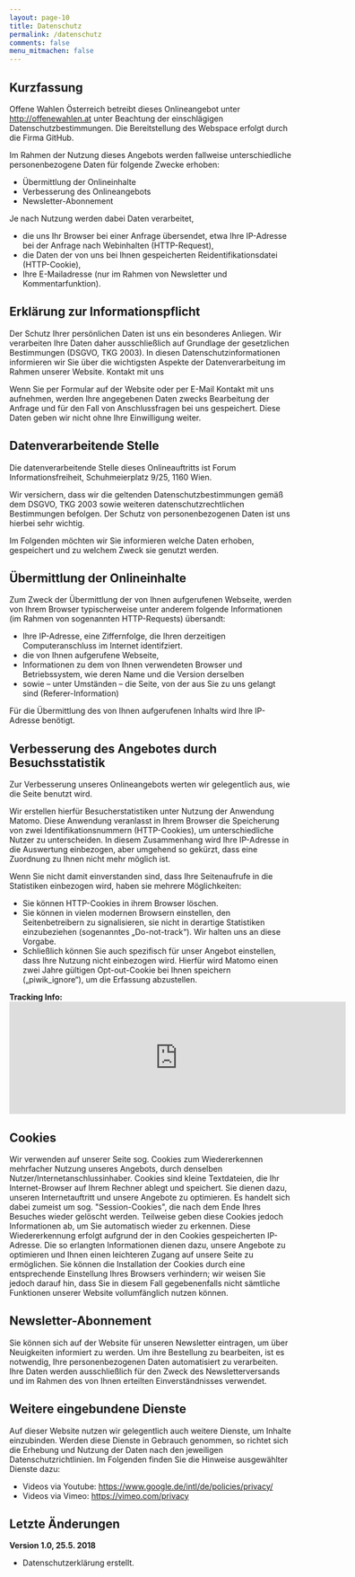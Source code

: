 ```yaml
---
layout: page-10
title: Datenschutz
permalink: /datenschutz
comments: false
menu_mitmachen: false
---
```


<div id="page-datenschutz">

<h2>Kurzfassung</h2>

Offene Wahlen Österreich betreibt dieses Onlineangebot unter http://offenewahlen.at unter Beachtung der einschlägigen Datenschutzbestimmungen. Die Bereitstellung des Webspace erfolgt durch die Firma GitHub.

Im Rahmen der Nutzung dieses Angebots werden fallweise unterschiedliche personenbezogene Daten für folgende Zwecke erhoben:

<ul>
<li>Übermittlung der Onlineinhalte</li>
<li>Verbesserung des Onlineangebots</li>
<li>Newsletter-Abonnement</li>
</ul>

Je nach Nutzung werden dabei Daten verarbeitet,

<ul>
<li>die uns Ihr Browser bei einer Anfrage übersendet, etwa Ihre IP-Adresse bei der Anfrage nach Webinhalten (HTTP-Request),</li>
<li>die Daten der von uns bei Ihnen gespeicherten Reidentifikationsdatei (HTTP-Cookie),</li>
<li>Ihre E-Mailadresse (nur im Rahmen von Newsletter und Kommentarfunktion).</li>
</ul>

<h2>Erklärung zur Informationspflicht</h2>

Der Schutz Ihrer persönlichen Daten ist uns ein besonderes Anliegen. Wir verarbeiten Ihre Daten daher ausschließlich auf Grundlage der gesetzlichen Bestimmungen (DSGVO, TKG 2003). In diesen Datenschutzinformationen informieren wir Sie über die wichtigsten Aspekte der Datenverarbeitung im Rahmen unserer Website.
Kontakt mit uns

Wenn Sie per Formular auf der Website oder per E-Mail Kontakt mit uns aufnehmen, werden Ihre angegebenen Daten zwecks Bearbeitung der Anfrage und für den Fall von Anschlussfragen bei uns gespeichert. Diese Daten geben wir nicht ohne Ihre Einwilligung weiter.

<h2>Datenverarbeitende Stelle</h2>

Die datenverarbeitende Stelle dieses Onlineauftritts ist Forum Informationsfreiheit, Schuhmeierplatz 9/25, 1160 Wien.

Wir versichern, dass wir die geltenden Datenschutzbestimmungen gemäß dem DSGVO, TKG 2003 sowie weiteren datenschutzrechtlichen Bestimmungen befolgen. Der Schutz von personenbezogenen Daten ist uns hierbei sehr wichtig.

Im Folgenden möchten wir Sie informieren welche Daten erhoben, gespeichert und zu welchem Zweck sie genutzt werden.

<h2>Übermittlung der Onlineinhalte</h2>

Zum Zweck der Übermittlung der von Ihnen aufgerufenen Webseite, werden von Ihrem Browser typischerweise unter anderem folgende Informationen (im Rahmen von sogenannten HTTP-Requests) übersandt:

<ul>
<li>Ihre IP-Adresse, eine Ziffernfolge, die Ihren derzeitigen Computeranschluss im Internet identifziert.</li>
<li>die von Ihnen aufgerufene Webseite,</li>
<li>Informationen zu dem von Ihnen verwendeten Browser und Betriebssystem, wie deren Name und die Version derselben</li>
<li>sowie – unter Umständen – die Seite, von der aus Sie zu uns gelangt sind (Referer-Information)</li>
</ul>

Für die Übermittlung des von Ihnen aufgerufenen Inhalts wird Ihre IP-Adresse benötigt.

<h2>Verbesserung des Angebotes durch Besuchsstatistik</h2>

Zur Verbesserung unseres Onlineangebots werten wir gelegentlich aus, wie die Seite benutzt wird.

Wir erstellen hierfür Besucherstatistiken unter Nutzung der Anwendung Matomo. Diese Anwendung veranlasst in Ihrem Browser die Speicherung von zwei Identifikationsnummern (HTTP-Cookies), um unterschiedliche Nutzer zu unterscheiden. In diesem Zusammenhang wird Ihre IP-Adresse in die Auswertung einbezogen, aber umgehend so gekürzt, dass eine Zuordnung zu Ihnen nicht mehr möglich ist.

Wenn Sie nicht damit einverstanden sind, dass Ihre Seitenaufrufe in die Statistiken einbezogen wird, haben sie mehrere Möglichkeiten:

<ul>
<li>Sie können HTTP-Cookies in ihrem Browser löschen.</li>
<li>Sie können in vielen modernen Browsern einstellen, den Seitenbetreibern zu signalisieren, sie nicht in derartige Statistiken einzubeziehen (sogenanntes „Do-not-track“). Wir halten uns an diese Vorgabe.</li>
<li>Schließlich können Sie auch spezifisch für unser Angebot einstellen, dass Ihre Nutzung nicht einbezogen wird. Hierfür wird Matomo einen zwei Jahre gültigen Opt-out-Cookie bei Ihnen speichern („piwik_ignore“), um die Erfassung abzustellen.</li>
</ul>

<div><strong>Tracking Info:</strong></div>

<iframe
        style="border: 0; height: 200px; width: 600px;"
        src="http://piwik.stefankasberger.at/index.php?module=CoreAdminHome&action=optOut&language=de&backgroundColor=&fontColor=&fontSize=&fontFamily="
        ></iframe>

<h2>Cookies</h2>

Wir verwenden auf unserer Seite sog. Cookies zum Wiedererkennen mehrfacher Nutzung unseres Angebots, durch denselben Nutzer/Internetanschlussinhaber. Cookies sind kleine Textdateien, die Ihr Internet-Browser auf Ihrem Rechner ablegt und speichert. Sie dienen dazu, unseren Internetauftritt und unsere Angebote zu optimieren. Es handelt sich dabei zumeist um sog. "Session-Cookies", die nach dem Ende Ihres Besuches wieder gelöscht werden. Teilweise  geben diese Cookies jedoch Informationen ab, um Sie automatisch wieder zu erkennen. Diese Wiedererkennung erfolgt aufgrund der in den Cookies gespeicherten IP-Adresse. Die so erlangten Informationen dienen dazu, unsere Angebote zu optimieren und Ihnen einen leichteren Zugang auf unsere Seite zu  ermöglichen. Sie können die Installation der Cookies durch eine entsprechende Einstellung Ihres Browsers verhindern; wir weisen Sie jedoch darauf hin, dass Sie in diesem Fall gegebenenfalls nicht sämtliche Funktionen unserer Website vollumfänglich nutzen können.

<h2>Newsletter-Abonnement</h2>

Sie können sich auf der Website für unseren Newsletter eintragen, um über Neuigkeiten informiert zu werden. Um ihre Bestellung zu bearbeiten, ist es notwendig, Ihre personenbezogenen Daten automatisiert zu verarbeiten. Ihre Daten werden ausschließlich für den Zweck des Newsletterversands und im Rahmen des von Ihnen erteilten Einverständnisses verwendet.

<h2>Weitere eingebundene Dienste</h2>

Auf dieser Website nutzen wir gelegentlich auch weitere Dienste, um Inhalte einzubinden. Werden diese Dienste in Gebrauch genommen, so richtet sich die Erhebung und Nutzung der Daten nach den jeweiligen Datenschutzrichtlinien. Im Folgenden finden Sie die Hinweise ausgewählter Dienste dazu:

<ul>
<li>Videos via Youtube: <a href="https://www.google.de/intl/de/policies/privacy/" title="Youtube Privacy">https://www.google.de/intl/de/policies/privacy/</a></li>
<li>Videos via Vimeo: <a href="https://vimeo.com/privacy" title="Vimeo Privacy">https://vimeo.com/privacy</a></li>
</ul>

<h2>Letzte Änderungen</h2>

<strong>Version 1.0, 25.5. 2018</strong>

<ul>
<li>Datenschutzerklärung erstellt.</li>
</ul>

</div>
